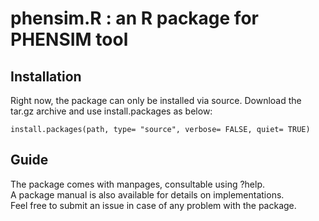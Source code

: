 # phensim.R : an R package for PHENSIM tool

## Installation
Right now, the package can only be installed via source.
Download the tar.gz archive and use install.packages as below: 

```
install.packages(path, type= "source", verbose= FALSE, quiet= TRUE)
```

## Guide
The package comes with manpages, consultable using ?help.  
A package manual is also available for details on implementations.  
Feel free to submit an issue in case of any problem with the package.  


